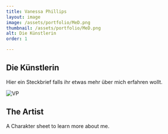 ```yaml
---
title: Vanessa Phillips
layout: image
image: /assets/portfolio/MeD.png
thumbnail: /assets/portfolio/MeD.png
alt: Die Künstlerin
order: 1

---
```

## Die Künstlerin

Hier ein Steckbrief falls ihr etwas mehr über mich erfahren wollt.



![VP](../assets/portfolio/MeE.png)


## The Artist

A Charakter sheet to learn more about me.


